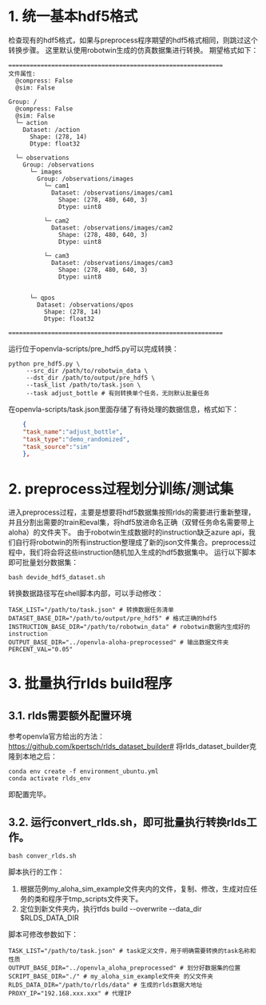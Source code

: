 
# 1. 统一基本hdf5格式
检查现有的hdf5格式，如果与preprocess程序期望的hdf5格式相同，则跳过这个转换步骤。
这里默认使用robotwin生成的仿真数据集进行转换。
期望格式如下：
```shell
============================================================
文件属性:
  @compress: False
  @sim: False

Group: /
  @compress: False
  @sim: False
  └─ action
    Dataset: /action
      Shape: (278, 14)
      Dtype: float32

  └─ observations
    Group: /observations
      └─ images
        Group: /observations/images
          └─ cam1
            Dataset: /observations/images/cam1
              Shape: (278, 480, 640, 3)
              Dtype: uint8

          └─ cam2
            Dataset: /observations/images/cam2
              Shape: (278, 480, 640, 3)
              Dtype: uint8

          └─ cam3
            Dataset: /observations/images/cam3
              Shape: (278, 480, 640, 3)
              Dtype: uint8


      └─ qpos
        Dataset: /observations/qpos
          Shape: (278, 14)
          Dtype: float32

============================================================
```
运行位于openvla-scripts/pre_hdf5.py可以完成转换：
```shell
python pre_hdf5.py \
     --src_dir /path/to/robotwin_data \
     --dst_dir /path/to/output/pre_hdf5 \
     --task_list /path/to/task.json \
     --task adjust_bottle # 有则转换单个任务，无则默认批量任务
```
在openvla-scripts/task.json里面存储了有待处理的数据信息，格式如下：
```json
    {
    "task_name":"adjust_bottle",
    "task_type":"demo_randomized",
    "task_source":"sim"
    },
```
# 2. preprocess过程划分训练/测试集
进入preprocess过程，主要是想要将hdf5数据集按照rlds的需要进行重新整理，并且分割出需要的train和eval集，将hdf5放进命名正确（双臂任务命名需要带上aloha）的文件夹下。
由于robotwin生成数据时的instruction缺乏azure api，我们自行将robotwin的所有instruction整理成了新的json文件集合。preprocess过程中，我们将会将这些instruction随机加入生成的hdf5数据集中。
运行以下脚本即可批量划分数据集：
```shell
bash devide_hdf5_dataset.sh
```
转换数据路径写在shell脚本内部，可以手动修改：
```shell
TASK_LIST="/path/to/task.json" # 转换数据任务清单
DATASET_BASE_DIR="/path/to/output/pre_hdf5" # 格式正确的hdf5
INSTRUCTION_BASE_DIR="/path/to/robotwin_data" # robotwin数据内生成好的instruction
OUTPUT_BASE_DIR="../openvla-aloha-preprocessed" # 输出数据文件夹
PERCENT_VAL="0.05"
```
# 3. 批量执行rlds build程序
## 3.1. rlds需要额外配置环境
参考openvla官方给出的方法：https://github.com/kpertsch/rlds_dataset_builder#
将rlds_dataset_builder克隆到本地之后：
```shell
conda env create -f environment_ubuntu.yml
conda activate rlds_env
```
即配置完毕。

## 3.2. 运行convert_rlds.sh，即可批量执行转换rlds工作。
```shell
bash conver_rlds.sh
```
脚本执行的工作：
1. 根据范例my_aloha_sim_example文件夹内的文件，复制、修改，生成对应任务的类和程序于tmp_scripts文件夹下。
2. 定位到新文件夹内，执行tfds build --overwrite --data_dir $RLDS_DATA_DIR

脚本可修改参数如下：
```shell
TASK_LIST="/path/to/task.json" # task定义文件，用于明确需要转换的task名称和性质
OUTPUT_BASE_DIR="../openvla_aloha_preprocessed" # 划分好数据集的位置
SCRIPT_BASE_DIR="./" # my_aloha_sim_example文件夹 的父文件夹
RLDS_DATA_DIR="/path/to/rlds/data" # 生成的rlds数据大地址
PROXY_IP="192.168.xxx.xxx" # 代理IP
```
